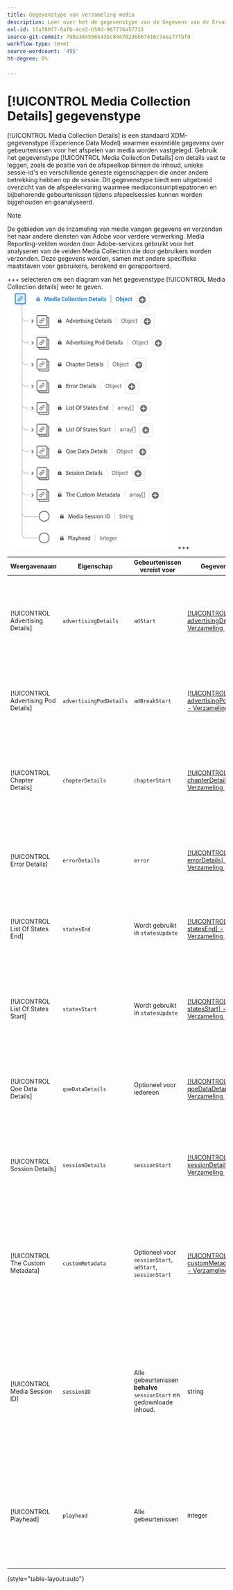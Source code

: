 ```yaml
---
title: Gegevenstype van verzameling media
description: Leer over het de gegevenstype van de Gegevens van de Ervaring van Media van de Inzameling van Media Model (XDM).
exl-id: 1faf60f7-6afb-4ce2-b50d-967776a57715
source-git-commit: 799a384556b43bc844782d8b67416c7eea77fbf0
workflow-type: tm+mt
source-wordcount: '495'
ht-degree: 0%

---
```


# [!UICONTROL Media Collection Details] gegevenstype

[!UICONTROL Media Collection Details] is een standaard XDM-gegevenstype (Experience Data Model) waarmee essentiële gegevens over gebeurtenissen voor het afspelen van media worden vastgelegd. Gebruik het gegevenstype [!UICONTROL Media Collection Details] om details vast te leggen, zoals de positie van de afspeelkop binnen de inhoud, unieke sessie-id&#39;s en verschillende geneste eigenschappen die onder andere betrekking hebben op de sessie. Dit gegevenstype biedt een uitgebreid overzicht van de afspeelervaring waarmee mediaconsumptiepatronen en bijbehorende gebeurtenissen tijdens afspeelsessies kunnen worden bijgehouden en geanalyseerd.

>[!NOTE]
>
>De gebieden van de Inzameling van media vangen gegevens en verzenden het naar andere diensten van Adobe voor verdere verwerking. Media Reporting-velden worden door Adobe-services gebruikt voor het analyseren van de velden Media Collection die door gebruikers worden verzonden. Deze gegevens worden, samen met andere specifieke maatstaven voor gebruikers, berekend en gerapporteerd.

+++ selecteren om een diagram van het gegevenstype [!UICONTROL Media Collection details] weer te geven.
![&#x200B; een diagram van het [!UICONTROL Media Collection details information] gegevenstype.](../images/data-types/media-collection-details.png)
+++

| Weergavenaam | Eigenschap | Gebeurtenissen vereist voor | Gegevenstype | Beschrijving |
| ------------------------------------ | ----------------------- | ---------------------------------------------------------- | --------- | ----------- |
| [!UICONTROL Advertising Details] | `advertisingDetails` | `adStart` | [[!UICONTROL advertisingDetails] - Verzameling &#x200B;](./advertising-details-collection.md) | Advertising Details verwijzen naar specifieke informatie over reclameactiviteiten tijdens het ervaringsevenement. Dit zijn onder andere metagegevens voor advertenties, specificaties voor doelgroepen en prestatiewaarden. |
| [!UICONTROL Advertising Pod Details] | `advertisingPodDetails` | `adBreakStart` | [[!UICONTROL advertisingPodDetails] - Verzameling &#x200B;](./advertising-pod-details-collection.md) | Advertising Pod Details bevatten informatie over advertentiepods binnen de Experience Event. Het biedt inzichten in de volgorde van de advertenties, de inhoud en de betrokkenheidsmetriek. |
| [!UICONTROL Chapter Details] | `chapterDetails` | `chapterStart` | [[!UICONTROL chapterDetails] - Verzameling &#x200B;](./chapter-details-collection.md) | Met Details van hoofdstuk worden gegevens vastgelegd die betrekking hebben op de hoofdstukken of gesegmenteerde delen van de inhoud. Deze biedt informatie over hoofdstukmarkeertekens, tijdlijnen en de bijbehorende metagegevens. |
| [!UICONTROL Error Details] | `errorDetails` | `error` | [[!UICONTROL errorDetails] - Verzameling &#x200B;](./error-details-collection.md) | Foutdetails bevatten informatie over fouten die tijdens de ervaringsgebeurtenis zijn aangetroffen. Dit omvat foutcodes, beschrijvingen, tijdstempels en relevante contextuele gegevens. |
| [!UICONTROL List Of States End] | `statesEnd` | Wordt gebruikt in `statesUpdate` | [[!UICONTROL statesEnd] - Verzameling &#x200B;](./list-of-states-end-collection.md) | States End biedt een array om de statussen aan het einde van de ervaringsgebeurtenis weer te geven. Deze bevat details over de uiteindelijke afspeelstatus of de status van de inhoud. |
| [!UICONTROL List Of States Start] | `statesStart` | Wordt gebruikt in `statesUpdate` | [[!UICONTROL statesStart] - Verzameling &#x200B;](./list-of-states-start-collection.md) | Het Begin van staten verstrekt een serie om van de staten aan het begin van de ervaringsgebeurtenis een lijst te maken. Deze bevat gegevens die betrekking hebben op het afspelen, handelingen van gebruikers of specifieke inhoud. |
| [!UICONTROL Qoe Data Details] | `qoeDataDetails` | Optioneel voor iedereen | [[!UICONTROL qoeDataDetails] - Verzameling &#x200B;](./qoe-data-details-collection.md) | QoE (Quality of Experience) Gegevens leggen prestatiegerelateerde metriek en gegevens over gebruikerservaring vast. Het biedt inzicht in kwaliteit, reactiesnelheid en gebruikersinteracties. |
| [!UICONTROL Session Details] | `sessionDetails` | `sessionStart` | [[!UICONTROL sessionDetails] - Verzameling &#x200B;](./session-details-collection.md) | Sessiedetails bevatten uitgebreide informatie over de ervaringsgebeurtenis, die inzichten biedt in gebruikersinteracties, duur en contextafhankelijke gegevens die betrekking hebben op de afspeelsessie. |
| [!UICONTROL The Custom Metadata] | `customMetadata` | Optioneel voor `sessionStart`, `adStart`, `sessionStart` | [[!UICONTROL customMetadataDetails] - Verzameling &#x200B;](./custom-metadata-details-collection.md) | Aangepaste metagegevens bevatten door de gebruiker gedefinieerde of aanvullende metagegevens die zijn gekoppeld aan de ervaringsgebeurtenis. Met deze metagegevens kunnen gepersonaliseerde of specifieke gegevens worden opgenomen in de context van de gebeurtenis. |
| [!UICONTROL Media Session ID] | `sessionID` | Alle gebeurtenissen **behalve** `sessionStart` en gedownloade inhoud. | string | De mediasessie-id identificeert op unieke wijze een instantie van een inhoudsstroom tijdens een afzonderlijke afspeelsessie. Het dient als een onderscheidende id voor het bijhouden en beheren van de specifieke afspeelervaring die aan een gebruiker of kijker is gekoppeld.<br><em> Nota:<em>`sessionId` wordt verzonden op alle gebeurtenissen, behalve `sessionStart` en voor alle gedownloade gebeurtenissen. |
| [!UICONTROL Playhead] | `playhead` | Alle gebeurtenissen | integer | De afspeelkop vertegenwoordigt de huidige afspeelpositie in de media-inhoud. Voor live-inhoud wordt de huidige seconde van de dag aangegeven (0 &lt;= playhead &lt; 86400). Voor opgenomen inhoud geeft deze de huidige seconde van de duur van de inhoud weer (0 &lt;= playhead &lt; lengte van de inhoud). |

{style="table-layout:auto"}
